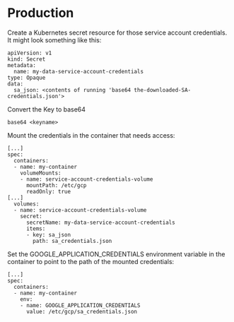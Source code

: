 # Production

Create a Kubernetes secret resource for those service account credentials. It might look something like this:

```
apiVersion: v1
kind: Secret
metadata:
  name: my-data-service-account-credentials
type: Opaque
data:
  sa_json: <contents of running 'base64 the-downloaded-SA-credentials.json'>
```

Convert the Key to base64

```
base64 <keyname>
```

Mount the credentials in the container that needs access:

```
[...]
spec:
  containers:
  - name: my-container
    volumeMounts:
    - name: service-account-credentials-volume
      mountPath: /etc/gcp
      readOnly: true
[...]
  volumes:
  - name: service-account-credentials-volume
    secret:
      secretName: my-data-service-account-credentials
      items:
      - key: sa_json
        path: sa_credentials.json

```

Set the GOOGLE_APPLICATION_CREDENTIALS environment variable in the container to point to the path of the mounted credentials:

```
[...]
spec:
  containers:
  - name: my-container
    env:
    - name: GOOGLE_APPLICATION_CREDENTIALS
      value: /etc/gcp/sa_credentials.json
```

